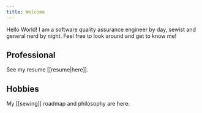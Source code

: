 ```yaml
---
title: Welcome
---
```

Hello World! I am a software quality assurance engineer by day, sewist and general nerd by night. Feel free to look around and get to know me!

## Professional

See my resume [[resume|here]]. 

## Hobbies

My [[sewing]] roadmap and philosophy are here.